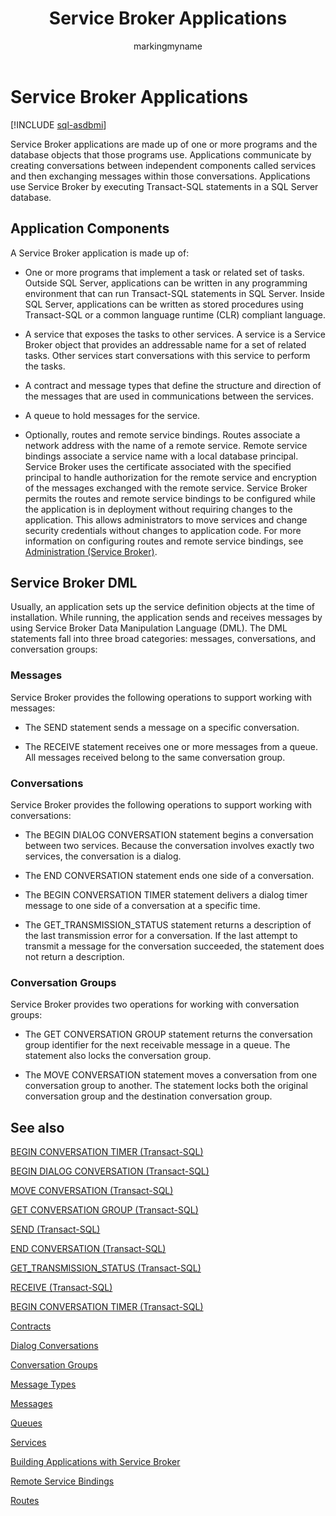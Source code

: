﻿---
title: Service Broker Applications
description: "Service Broker applications are made up of one or more programs and the database objects that those programs use."
ms.prod: sql
ms.technology: configuration
ms.topic: conceptual
author: markingmyname
ms.author: maghan
ms.reviewer: mikeray
ms.date: "03/30/2022"
---

# Service Broker Applications

[!INCLUDE [sql-asdbmi](../../includes/applies-to-version/sql-asdbmi.md)]

Service Broker applications are made up of one or more programs and the database objects that those programs use. Applications communicate by creating conversations between independent components called services and then exchanging messages within those conversations. Applications use Service Broker by executing Transact-SQL statements in a SQL Server database.

## Application Components



A Service Broker application is made up of:

  - One or more programs that implement a task or related set of tasks. Outside SQL Server, applications can be written in any programming environment that can run Transact-SQL statements in SQL Server. Inside SQL Server, applications can be written as stored procedures using Transact-SQL or a common language runtime (CLR) compliant language.

  - A service that exposes the tasks to other services. A service is a Service Broker object that provides an addressable name for a set of related tasks. Other services start conversations with this service to perform the tasks.

  - A contract and message types that define the structure and direction of the messages that are used in communications between the services.

  - A queue to hold messages for the service.

  - Optionally, routes and remote service bindings. Routes associate a network address with the name of a remote service. Remote service bindings associate a service name with a local database principal. Service Broker uses the certificate associated with the specified principal to handle authorization for the remote service and encryption of the messages exchanged with the remote service. Service Broker permits the routes and remote service bindings to be configured while the application is in deployment without requiring changes to the application. This allows administrators to move services and change security credentials without changes to application code. For more information on configuring routes and remote service bindings, see [Administration (Service Broker)](administration.md).

## Service Broker DML



Usually, an application sets up the service definition objects at the time of installation. While running, the application sends and receives messages by using Service Broker Data Manipulation Language (DML). The DML statements fall into three broad categories: messages, conversations, and conversation groups:

### Messages

Service Broker provides the following operations to support working with messages:

  - The SEND statement sends a message on a specific conversation.

  - The RECEIVE statement receives one or more messages from a queue. All messages received belong to the same conversation group.

### Conversations

Service Broker provides the following operations to support working with conversations:

  - The BEGIN DIALOG CONVERSATION statement begins a conversation between two services. Because the conversation involves exactly two services, the conversation is a dialog.

  - The END CONVERSATION statement ends one side of a conversation.

  - The BEGIN CONVERSATION TIMER statement delivers a dialog timer message to one side of a conversation at a specific time.

  - The GET_TRANSMISSION_STATUS statement returns a description of the last transmission error for a conversation. If the last attempt to transmit a message for the conversation succeeded, the statement does not return a description.

### Conversation Groups

Service Broker provides two operations for working with conversation groups:

  - The GET CONVERSATION GROUP statement returns the conversation group identifier for the next receivable message in a queue. The statement also locks the conversation group.

  - The MOVE CONVERSATION statement moves a conversation from one conversation group to another. The statement locks both the original conversation group and the destination conversation group.

## See also

[BEGIN CONVERSATION TIMER (Transact-SQL)](../../t-sql/statements/begin-conversation-timer-transact-sql.md)

[BEGIN DIALOG CONVERSATION (Transact-SQL)](../../t-sql/statements/begin-dialog-conversation-transact-sql.md)

[MOVE CONVERSATION (Transact-SQL)](../../t-sql/statements/move-conversation-transact-sql.md)

[GET CONVERSATION GROUP (Transact-SQL)](../../t-sql/statements/get-conversation-group-transact-sql.md)

[SEND (Transact-SQL)](../../t-sql/statements/send-transact-sql.md)

[END CONVERSATION (Transact-SQL)](../../t-sql/statements/end-conversation-transact-sql.md)

[GET_TRANSMISSION_STATUS (Transact-SQL)](../../t-sql/statements/get-transmission-status-transact-sql.md)

[RECEIVE (Transact-SQL)](../../t-sql/statements/receive-transact-sql.md)

[BEGIN CONVERSATION TIMER (Transact-SQL)](../../t-sql/statements/begin-conversation-timer-transact-sql.md)



[Contracts](contracts.md)

[Dialog Conversations](dialog-conversations.md)

[Conversation Groups](conversation-groups.md)

[Message Types](message-types.md)

[Messages](messages.md)

[Queues](queues.md)

[Services](services.md)

[Building Applications with Service Broker](building-applications-with-service-broker.md)

[Remote Service Bindings](remote-service-bindings.md)

[Routes](routes.md)

